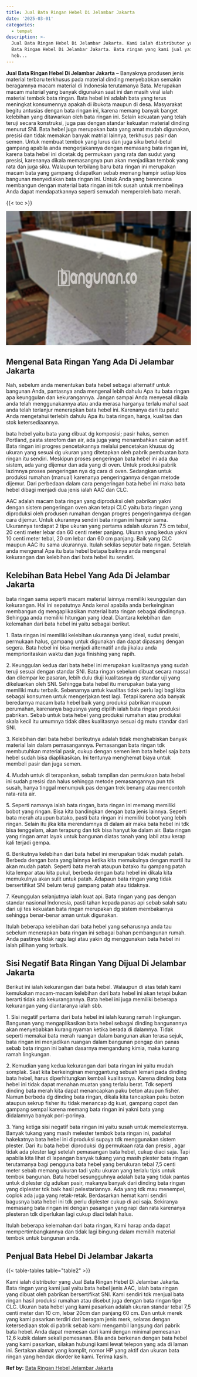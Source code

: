 ```yaml
---
title: Jual Bata Ringan Hebel Di Jelambar Jakarta
date: '2025-03-01'
categories:
  - tempat
description: >-
  Jual Bata Ringan Hebel Di Jelambar Jakarta. Kami ialah distributor yang Jual
  Bata Ringan Hebel Di Jelambar Jakarta. Bata ringan yang kami jual yaitu bata
  heb...
---
```


**Jual Bata Ringan Hebel Di Jelambar Jakarta** – Banyaknya produsen jenis material terbaru terkhusus pada material dinding menyebabkan semakin beragamnya macam material di Indonesia terutamanya Bata. Merupakan macam material yang banyak digunakan saat ini dan masih viral ialah material tembok bata ringan. Bata hebel ini adalah bata yang terus meningkat konsumennya apakah di ibukota maupun di desa. Masyarakat begitu antusias dengan bata ringan ini, karena memang banyak banget kelebihan yang ditawarkan oleh bata ringan ini. Selain kekuatan yang telah teruji secara konstruksi, juga pas dengan standar kekuatan material dinding menurut SNI. Bata hebel juga merupakan bata yang amat mudah digunakan, presisi dan tidak memakan banyak matrial lainnya, terkhusus pasir dan semen. Untuk membuat tembok yang lurus dan juga siku betul-betul gampang apabila anda mengerjakannya dengan memasang bata ringan ini, karena bata hebel ini dicetak dg permukaan yang rata dan sudut yang presisi, karenanya dikala memasangnya pun akan menjadikan tembok yang rata dan juga siku. Walaupun terbilang baru bata ringan ini merupakan macam bata yang gampang didapatkan sebab memang hampir setiap kios bangunan menyediakan bata ringan ini. Untuk Anda yang berencana membangun dengan material bata ringan ini tdk susah untuk membelinya Anda dapat mendapatkannya seperti semudah memperoleh bata merah.

{{< toc >}}

![Jual Bata Ringan Hebel Di Jelambar Jakarta](/images/jual-hebel-murah-30.png)

## Mengenal Bata Ringan Yang Ada Di Jelambar Jakarta

Nah, sebelum anda menentukan bata hebel sebagai alternatif untuk bangunan Anda, pantasnya anda mengenal lebih dahulu Apa itu bata ringan apa keunggulan dan kekurangannya. Jangan sampai Anda menyesal dikala anda telah menggunakannya atau anda merasa harganya terlalu mahal saat anda telah terlanjur menerapkan bata hebel ini. Karenanya dari itu patut Anda mengetahui terlebih dahulu Apa itu bata ringan, harga, kualitas dan stok ketersediaannya.

bata hebel yaitu bata yang dibuat dg komposisi; pasir halus, semen Portland, pasta sterofom dan air, ada juga yang menambahkan cairan aditif. Bata ringan ini progres pencetakannya melalui pencetakan khusus dg ukuran yang sesuai dg ukuran yang ditetapkan oleh pabrik pembuatan bata ringan itu sendiri. Meskipun proses pengeringan bata hebel ini ada dua sistem, ada yang dijemur dan ada yang di oven. Untuk produksi pabrik lazimnya proses pengeringan nya dg cara di oven. Sedangkan untuk produksi rumahan (manual) karenanya pengeringannya dengan metode dijemur. Dari perbedaan dalam cara pengeringan bata hebel ini maka bata hebel dibagi menjadi dua jenis ialah AAC dan CLC.

AAC adalah macam bata ringan yang diproduksi oleh pabrikan yakni dengan sistem pengeringan oven akan tetapi CLC yaitu bata ringan yang diproduksi oleh produsen rumahan dengan progres pengeringannya dengan cara dijemur. Untuk ukurannya sendiri bata ringan ini hampir sama. Ukurannya terdapat 2 tipe ukuran yang pertama adalah ukuran 7.5 cm tebal, 20 centi meter lebar dan 60 centi meter panjang. Ukuran yang kedua yakni 10 centi meter tebal, 20 cm lebar dan 60 cm panjang. Baik yang CLC maupun AAC itu sama ukurannya. Itulah sekilas seputar bata ringan. Setelah anda mengenal Apa itu bata hebel betapa baiknya anda mengenal kekurangan dan kelebihan dari bata hebel itu sendiri.

## Kelebihan Bata Hebel Yang Ada Di Jelambar Jakarta

bata ringan sama seperti macam material lainnya memiliki keunggulan dan kekurangan. Hal ini sepatutnya Anda kenal apabila anda berkeinginan membangun dg mengaplikasikan material bata ringan sebagai dindingnya. Sehingga anda memiliki hitungan yang ideal. Diantara kelebihan dan kelemahan dari bata hebel ini yaitu sebagai berikut.

1\. Bata ringan ini memiliki kelebihan ukurannya yang ideal, sudut presisi, permukaan halus, gampang untuk digunakan dan dapat dipasang dengan segera. Bata hebel ini bisa menjadi alternatif anda jikalau anda memprioritaskan waktu dan juga finishing yang rapih.

2\. Keunggulan kedua dari bata hebel ini merupakan kualitasnya yang sudah teruji sesuai dengan standar SNI. Bata ringan sebelum dibuat secara massal dan dilempar ke pasaran, lebih dulu diuji kualitasnya dg standar uji yang dikeluarkan oleh SNI. Sehingga bata hebel itu merupakan bata yang memiliki mutu terbaik. Sebenarnya untuk kwalitas tidak perlu lagi bagi kita sebagai konsumen untuk mengerjakan test lagi. Tetapi karena ada banyak beredarnya macam bata hebel baik yang produksi pabrikan maupun perumahan, karenanya bagusnya yang dipilih ialah bata ringan produksi pabrikan. Sebab untuk bata hebel yang produksi rumahan atau produksi skala kecil itu umumnya tidak dites kualitasnya sesuai dg mutu standar dari SNI.

3\. Kelebihan dari bata hebel berikutnya adalah tidak menghabiskan banyak material lain dalam pemasangannya. Pemasangan bata ringan tdk membutuhkan material pasir, cukup dengan semen lem bata hebel saja bata hebel sudah bisa diaplikasikan. Ini tentunya menghemat biaya untuk membeli pasir dan juga semen.

4\. Mudah untuk di terapankan, sebab tampilan dan permukaan bata hebel ini sudah presisi dan halus sehingga metode pemasangannya pun tdk susah, hanya tinggal menumpuk pas dengan trek benang atau mencontoh rata-rata air.

5\. Seperti namanya ialah bata ringan, bata ringan ini memang memiliki bobot yang ringan. Bisa kita bandingkan dengan bata jenis lainnya. Seperti bata merah ataupun batako, pasti bata ringan ini memiliki bobot yang lebih ringan. Selain itu jika kita merendamnya di dalam air maka bata hebel ini tdk bisa tenggelam, akan terapung dan tdk bisa hanyut ke dalam air. Bata ringan yang ringan amat layak untuk bangunan diatas tanah yang labil atau kerap kali terjadi gempa.

6\. Berikutnya kelebihan dari bata hebel ini merupakan tidak mudah patah. Berbeda dengan bata yang lainnya ketika kita memukulnya dengan martil itu akan mudah patah. Seperti bata merah ataupun batako itu gampang patah kita lempar atau kita pukul, berbeda dengan bata hebel ini dikala kita memukulnya akan sulit untuk patah. Adapaun bata ringan yang tidak bersertifikat SNI belum teruji gampang patah atau tidaknya.

7\. Keunggulan selanjutnya ialah kuat api. Bata ringan yang pas dengan standar nasional Indonesia, pasti tahan kepada panas api sebab salah satu dari uji tes kekuatan bata ringan merupakan dg sistem membakarnya sehingga benar-benar aman untuk digunakan.

Itulah beberapa kelebihan dari bata hebel yang seharusnya anda tau sebelum menerapkan bata ringan ini sebagai bahan pembangunan rumah. Anda pastinya tidak ragu lagi atau yakin dg menggunakan bata hebel ini ialah pilihan yang terbaik.

## Sisi Negatif Bata Ringan Yang Dijual Di Jelambar Jakarta

Berikut ini ialah kekurangan dari bata hebel. Walaupun di atas telah kami kemukakan macam-macam kelebihan dari bata hebel ini akan tetapi bukan berarti tidak ada kekurangannya. Bata hebel ini juga memiliki beberapa kekurangan yang diantaranya ialah sbb.

1\. Sisi negatif pertama dari bata hebel ini ialah kurang ramah lingkungan. Bangunan yang mengaplikasikan bata hebel sebagai dinding bangunannya akan menyebabkan kurang nyaman ketika berada di dalamnya. Tidak seperti memakai bata merah ruangan dalam bangunan akan terasa sejuk, bata ringan ini menjadikan ruangan dalam bangunan pengap dan panas sebab bata ringan ini bahan dasarnya mengandung kimia, maka kurang ramah lingkungan.

2\. Kemudian yang kedua kekurangan dari bata ringan ini yaitu mudah somplak. Saat kita berkeinginan menggantung sebuah lemari pada dinding bata hebel, harus diperhitungkan kembali kualitasnya. Karena dinding bata hebel ini tidak dapat menahan muatan yang terlalu berat. Tdk seperti dinding bata merah kita dapat menancapkan paku beton ataupun fisher. Namun berbeda dg dinding bata ringan, dikala kita tancapkan paku beton ataupun sekrup fisher itu tidak menancap dg kuat, gampang copot dan gampang sempal karena memang bata ringan ini yakni bata yang didalamnya banyak pori-porinya.

3\. Yang ketiga sisi negatif bata ringan ini yaitu susah untuk memelesternya. Banyak tukang yang masih melester tembok bata ringan ini, padahal hakekatnya bata hebel ini diproduksi supaya tdk menggunakan sistem plester. Dari itu bata hebel diproduksi dg permukaan rata dan presisi, agar tidak ada plester lagi setelah pemasangan bata hebel, cukup diaci saja. Tapi apabila kita lihat di lapangan banyak tukang yang masih plester bata ringan terutamanya bagi pengguna bata hebel yang berukuran tebal 7,5 centi meter sebab memang ukuran tadi yaitu ukuran yang terlalu tipis untuk tembok bangunan. Bata hebel sesungguhnya adalah bata yang tidak pantas untuk diplester dg adukan pasir, makanya banyak dari dinding bata ringan yang diplester tdk baik hasil pelestariannya. Ada yang tdk mau menempel, coplok ada juga yang retak-retak. Berdasarkan hemat kami sendiri bagusnya bata hebel ini tdk perlu diplester cukup di aci saja. Sekiranya memasang bata ringan ini dengan pasangan yang rapi dan rata karenanya plesteran tdk diperlukan lagi cukup diaci telah halus.

Itulah beberapa kelemahan dari bata ringan, Kami harap anda dapat mempertimbangkannya dan tidak lagi bingung dalam memilih material tembok untuk bangunan anda.

## Penjual Bata Hebel Di Jelambar Jakarta

{{< table-tables table="table2" >}}

Kami ialah distributor yang Jual Bata Ringan Hebel Di Jelambar Jakarta. Bata ringan yang kami jual yaitu bata hebel jenis AAC, ialah bata ringan yang dibuat oleh pabrikan bersertifikat SNI. Kami sendiri tdk menjual bata ringan hasil produksi rumahan atau disebut juga dengan bata ringan tipe CLC. Ukuran bata hebel yang kami pasarkan adalah ukuran standar tebal 7,5 centi meter dan 10 cm, lebar 20cm dan panjang 60 cm. Dan untuk merek yang kami pasarkan terdiri dari beragam jenis merk, selaras dengan ketersediaan stok di pabrik sebab kami mengambil langsung dari pabrik bata hebel. Anda dapat memesan dari kami dengan minimal pemesanan 12,6 kubik dalam sekali pemesanan. Bila anda berkenan dengan bata hebel yang kami pasarkan, silakan hubungi kami lewat telepon yang ada di laman ini. Sertakan alamat yang komplit, nomor HP yang aktif dan ukuran bata ringan yang hendak diorder ke kami. Terima kasih.

**Ref by:** [Bata Ringan Hebel Jelambar Jakarta](https://id.wikipedia.org/wiki/Bata)
